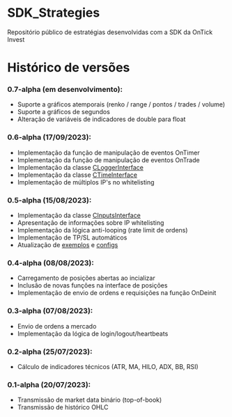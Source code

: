 # SDK_Strategies
Repositório público de estratégias desenvolvidas com a SDK da OnTick Invest

# Histórico de versões

### 0.7-alpha (em desenvolvimento):
- Suporte a gráficos atemporais (renko / range / pontos / trades / volume)
- Suporte a gráficos de segundos
- Alteração de variáveis de indicadores de double para float
### 0.6-alpha (17/09/2023):
- Implementação da função de manipulação de eventos OnTimer
- Implementação da função de manipulação de eventos OnTrade
- Implementação da classe [CLoggerInterface](docs/includes/logger_interface.hpp)
- Implementação da classe [CTimeInterface](docs/includes/time_interface.hpp)
- Implementação de múltiplos IP's no whitelisting

### 0.5-alpha (15/08/2023):
- Implementação da classe [CInputsInterface](docs/includes/inputs_interface.hpp)
- Apresentação de informações sobre IP whitelisting
- Implementação da lógica anti-looping (rate limit de ordens)
- Implementação de TP/SL automáticos
- Atualização de [exemplos](examples) e [configs](configs/configs.json)

### 0.4-alpha (08/08/2023):
- Carregamento de posições abertas ao incializar
- Inclusão de novas funções na interface de posições
- Implementação de envio de ordens e requisições na função OnDeinit

### 0.3-alpha (07/08/2023):
- Envio de ordens a mercado
- Implementação da lógica de login/logout/heartbeats

### 0.2-alpha (25/07/2023):
- Cálculo de indicadores técnicos (ATR, MA, HILO, ADX, BB, RSI)

### 0.1-alpha (20/07/2023):
- Transmissão de market data binário (top-of-book)
- Transmissão de histórico OHLC
